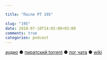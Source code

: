 ```yaml
---

title: "После РТ 195"

slug: "195"
date: 2010-07-10T14:03:00+03:00
comments: true
categories: podcast
---
```

[аудио](http://cdn.radio-t.com/rt195post.mp3) ● [пиратский torrent](http://pirates.radio-t.com/torrents/rt195post.mp3.torrent) ● [лог чата](http://chat.radio-t.com/logs/radio-t-195.html) ● [wiki](http://wiki.radio-t.com/%D0%9F%D0%BE%D1%81%D0%BB%D0%B5_%D0%A0%D0%A2_195)<audio src="http://cdn.radio-t.com/rt195post.mp3" preload="none">
